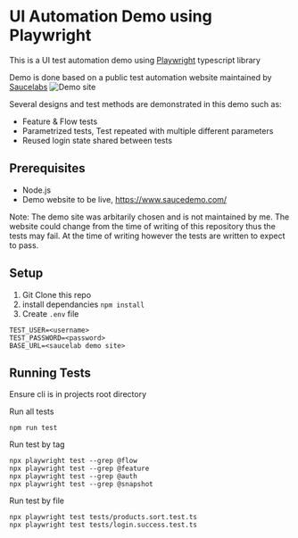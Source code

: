 # UI Automation Demo using Playwright

This is a UI test automation demo using [Playwright](https://playwright.dev/docs/intro) typescript library

Demo is done based on a public test automation website maintained by [Saucelabs](https://www.saucedemo.com/)
![Demo site](https://user-images.githubusercontent.com/65810843/145683960-9ea38c8a-07c1-4517-86cd-8e9c5a5061ef.PNG)

Several designs and test methods are demonstrated in this demo such as:

- Feature & Flow tests
- Parametrized tests, Test repeated with multiple different parameters
- Reused login state shared between tests


## Prerequisites

- Node.js
- Demo website to be live, https://www.saucedemo.com/

Note: The demo site was arbitarily chosen and is not maintained by me. The website could change from the time of writing of this repository thus the tests may fail.
At the time of writing however the tests are written to expect to pass.

## Setup
1. Git Clone this repo
2. install dependancies `npm install`
3. Create `.env` file
```
TEST_USER=<username>
TEST_PASSWORD=<password>
BASE_URL=<saucelab demo site>
```

## Running Tests

Ensure cli is in projects root directory

Run all tests
```
npm run test
```

Run test by tag
```
npx playwright test --grep @flow
npx playwright test --grep @feature
npx playwright test --grep @auth
npx playwright test --grep @snapshot
```

Run test by file
```
npx playwright test tests/products.sort.test.ts
npx playwright test tests/login.success.test.ts
```
